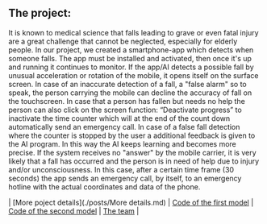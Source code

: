 ## The project:

It is known to medical science that falls leading to grave or even fatal injury are a great challenge that cannot be neglected, especially for elderly people. In our project, we created a smartphone-app which detects when someone falls. The app must be installed and activated, then once it's up and running it continues to monitor. If the app/AI detects a possible fall by unusual acceleration or rotation of the mobile, it opens itself on the surface screen. In case of an inaccurate detection of a fall, a "false alarm" so to speak, the person carrying the mobile can decline the accuracy of fall on the touchscreen. 
In case that a person has fallen but needs no help the person can also click on the screen function: “Deactivate progress” to inactivate the time counter which will at the end of the count down automatically send an emergency call. In case of a false fall detection where the counter is stopped by the user a additional feedback is given to the AI program. In this way the AI keeps learning and becomes more precise. 
If the system receives no "answer" by the mobile carrier, it is very likely that a fall has occurred and the person is in need of help due to injury and/or unconsciousness. In this case, after a certain time frame (30 seconds) the app sends an emergency call, by itself, to an emergency hotline with the actual coordinates and data of the phone.  




| [More poject details](./posts/More details.md) | [Code of the first model](./posts/First_model.md) | [Code of the second model](./posts/Second_model.md) | [The team](./posts/The_team/The_team.md) |
